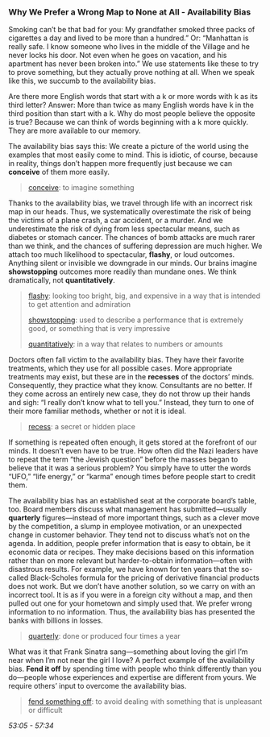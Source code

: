 ### Why We Prefer a Wrong Map to None at All - Availability Bias

Smoking can’t be that bad for you: My grandfather smoked three packs of cigarettes a day and lived to be more than a hundred.” Or: “Manhattan is really safe. I know someone who lives in the middle of the Village and he never locks his door. Not even when he goes on vacation, and his apartment has never been broken into.” We use statements like these to try to prove something, but they actually prove nothing at all. When we speak like this, we succumb to the availability bias.

Are there more English words that start with a k or more words with k as its third letter? Answer: More than twice as many English words have k in the third position than start with a k. Why do most people believe the opposite is true? Because we can think of words beginning with a k more quickly. They are more available to our memory.

The availability bias says this: We create a picture of the world using the examples that most easily come to mind. This is idiotic, of course, because in reality, things don’t happen more frequently just because we can **conceive** of them more easily.

> [conceive](https://dictionary.cambridge.org/dictionary/english-chinese-traditional/conceive): to imagine something

Thanks to the availability bias, we travel through life with an incorrect risk map in our heads. Thus, we systematically overestimate the risk of being the victims of a plane crash, a car accident, or a murder. And we underestimate the risk of dying from less spectacular means, such as diabetes or stomach cancer. The chances of bomb attacks are much rarer than we think, and the chances of suffering depression are much higher. We attach too much likelihood to spectacular, **flashy**, or loud outcomes. Anything silent or invisible we downgrade in our minds. Our brains imagine **showstopping** outcomes more readily than mundane ones. We think dramatically, not **quantitatively**.

> [flashy](https://dictionary.cambridge.org/dictionary/english-chinese-traditional/flashy): looking too bright, big, and expensive in a way that is intended to get attention and admiration
>
> [showstopping](https://dictionary.cambridge.org/dictionary/english-chinese-traditional/showstopping): used to describe a performance that is extremely good, or something that is very impressive
>
> [quantitatively](https://dictionary.cambridge.org/dictionary/english-chinese-traditional/quantitatively): in a way that relates to numbers or amounts

Doctors often fall victim to the availability bias. They have their favorite treatments, which they use for all possible cases. More appropriate treatments may exist, but these are in the **recesses** of the doctors’ minds. Consequently, they practice what they know. Consultants are no better. If they come across an entirely new case, they do not throw up their hands and sigh: “I really don’t know what to tell you.” Instead, they turn to one of their more familiar methods, whether or not it is ideal.

> [recess](https://dictionary.cambridge.org/dictionary/english-chinese-traditional/recess?q=recesses): a secret or hidden place

If something is repeated often enough, it gets stored at the forefront of our minds. It doesn’t even have to be true. How often did the Nazi leaders have to repeat the term “the Jewish question” before the masses began to believe that it was a serious problem? You simply have to utter the words “UFO,” “life energy,” or “karma” enough times before people start to credit them.

The availability bias has an established seat at the corporate board’s table, too. Board members discuss what management has submitted—usually **quarterly** figures—instead of more important things, such as a clever move by the competition, a slump in employee motivation, or an unexpected change in customer behavior. They tend not to discuss what’s not on the agenda. In addition, people prefer information that is easy to obtain, be it economic data or recipes. They make decisions based on this information rather than on more relevant but harder-to-obtain information—often with disastrous results. For example, we have known for ten years that the so-called Black-Scholes formula for the pricing of derivative financial products does not work. But we don’t have another solution, so we carry on with an incorrect tool. It is as if you were in a foreign city without a map, and then pulled out one for your hometown and simply used that. We prefer wrong information to no information. Thus, the availability bias has presented the banks with billions in losses.

> [quarterly](https://dictionary.cambridge.org/dictionary/english-chinese-traditional/quarterly): done or produced four times a year

What was it that Frank Sinatra sang—something about loving the girl I’m near when I’m not near the girl I love? A perfect example of the availability bias. **Fend it off** by spending time with people who think differently than you do—people whose experiences and expertise are different from yours. We require others’ input to overcome the availability bias.

> [fend something off](https://dictionary.cambridge.org/dictionary/english-chinese-traditional/fend-off?q=Fend): to avoid dealing with something that is unpleasant or difficult

*53:05 - 57:34*